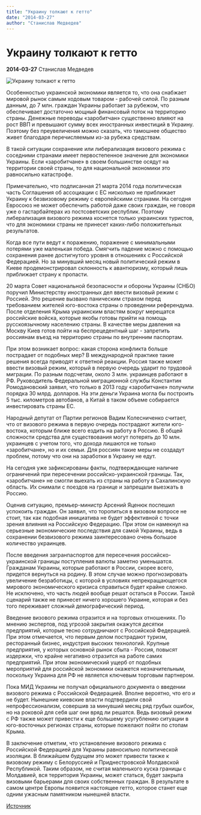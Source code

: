 ```yaml
---
title: "Украину толкают к гетто"
date: "2014-03-27"
author: "Станислав Медведев"
---
```


# Украину толкают к гетто

**2014-03-27** Станислав Медведев

![Украину толкают к гетто](http://www.motto.net.ua/old_site//img/widescreen/1274566126_CAEEEBFEF7E0FF20EFF0EEE2EEEBEEEAE0203031.jpg)

Особенностью украинской экономики является то, что она снабжает мировой рынок самым ходовым товаром - рабочей силой. По разным данным, до 7 млн. граждан Украины работает за рубежом, что обеспечивает достаточно мощный финансовый поток на территорию страны. Денежные переводы «заробитчан» существенно влияют на рост ВВП и превышают сумму всех иностранных инвестиций в Украину. Поэтому без преувеличения можно сказать, что тамошнее общество живет благодаря перечисляемым из-за рубежа средствам.

В такой ситуации сохранение или либерализация визового режима с соседними странами имеет первостепенное значение для экономики Украины. Если «заробитчане» в своем большинстве осядут на территории своей страны, то для национальной экономики это равносильно катастрофе.

Примечательно, что подписанная 21 марта 2014 года политическая часть Соглашения об ассоциации с ЕС нисколько не приближает Украину к безвизовому режиму с европейскими странами. На сегодня Евросоюз не может обеспечить работой даже своих граждан, не говоря уже о гастарбайтерах из постсоветских республик. Поэтому либерализация визового режима коснется только украинских туристов, что для экономики страны не принесет каких-либо положительных результатов.

Когда все пути ведут к поражению, поражение с минимальными потерями уже маленькая победа. Смягчить падение можно с помощью сохранения ранее достигнутого уровня в отношениях с Российской Федерацией. Но за минувший месяц новый политический режим в Киеве продемонстрировал склонность к авантюризму, который лишь приближает страну к пропасти.

20 марта Совет национальной безопасности и обороны Украины (СНБО) поручил Министерству иностранных дел ввести визовый режим с Россией. Это решение вызвано паническим страхом перед требованием жителей юго-востока страны о проведении референдума. После отделения Крыма украинским властям вокруг мерещатся российские войска, которые якобы готовы прийти на помощь русскоязычному населению страны. В качестве меры давления на Москву Киев готов пойти на беспрецедентный шаг - запретить россиянам въезд на территорию страны по внутренним паспортам.

При этом возникает вопрос: какая сторона конфликта больше пострадает от подобных мер? В международной практике такие решения всегда приводят к ответной реакции. Россия также может ввести визовый режим, который в первую очередь ударит по трудовой миграции. По разным подсчетам, около 3 млн. украинцев работают в РФ. Руководитель Федеральной миграционной службы Константин Ромодановский заявил, что только в 2013 году «заробитчане» получили порядка 30 млрд. долларов. На эти деньги Украина могла бы построить 5 тыс. километров автобанов, а Китай в таком объеме собирается инвестировать страны ЕС.

Народный депутат от Партии регионов Вадим Колесниченко считает, что от визового режима в первую очередь пострадают жители юго-востока, которым ближе всего ездить на работу в Россию. В общей сложности средства для существования могут потерять до 10 млн. украинцев с учетом того, что дохода лишаются не только «заробитчане», но и их семьи. Для россиян такие меры не создадут проблем, потому что они на заработки в Украину не едут.

На сегодня уже зафиксированы факты, подтверждающие наличие ограничений при пересечении российско-украинской границы. Так, «заробитчане» не смогли выехать из страны на работу в Сахалинскую область. Их снимали с поездов на границе и запрещали выезжать в Россию.

Оценив ситуацию, премьер-министр Арсений Яценюк поспешил успокоить граждан. Он заявил, что торопиться в визовом вопросе не стоит, так как подобная инициатива не будет эффективной с точки зрения влияния на Российскую Федерацию. При этом он намекнул на серьезные экономические последствия для самой Украины, ведь в сохранении безвизового режима заинтересовано очень большое количество украинцев.

После введения загранпаспортов для пересечения российско-украинской границы поступления валюты заметно уменьшатся. Гражданам Украины, которые работают в России, скорее всего, придется вернуться на родину. В этом случае можно прогнозировать увеличение безработицы, с которой в условиях непрекращающегося мирового экономического кризиса справиться будет крайне сложно. Не исключено, что часть людей вообще решат остаться в России. Такой сценарий также не принесет ничего хорошего Украине, которая и без того переживает сложный демографический период.

Введение визового режима отразится и на торговых отношениях. По мнению экспертов, под угрозой закрытия окажутся десятки предприятий, которые тесно сотрудничают с Российской Федерацией. При этом отмечается, что первым делом пострадают туризм, ресторанный бизнес, индустрия высоких технологий. Крупные предприятия, у которых основной рынок сбыта - Россия, повысят издержки, что крайне негативно отразится на работе самих предприятий. При этом экономический ущерб от подобных мероприятий для российской экономики окажется незначительным, поскольку Украина для РФ не является ключевым торговым партнером.

Пока МИД Украины не получал официального документа о введении визового режима с Российской Федерацией. Вполне вероятно, что его и не будет. Нынешние киевские власти подтвердили свой непрофессионализм, совершив за минувший месяц ряд грубых ошибок, но на роковой для себя шаг они вряд ли решатся. Ведь визовый режим с РФ также может привести к еще большему усугублению ситуации в юго-восточных регионах страны, которые пожелают пойти по стопам Крыма.

В заключение отметим, что установление визового режима с Российской Федерацией для Украины равносильно политической изоляции. В ближайшем будущем это может привести также к визовому режиму с Белоруссией и Приднестровской Молдавской Республикой. Таким образом, не считая маленького куска границы с Молдавией, вся территория Украины, может статься, будет закрыта визовыми барьерами для своих собственных граждан. В результате в самом центре Европы появится настоящее гетто, которое станет еще одним ужасным памятником нынешней власти.

[Источник](http://www.ritmeurasia.org/news--2014-03-27--ukrainu-tolkajut-k-getto-11993)